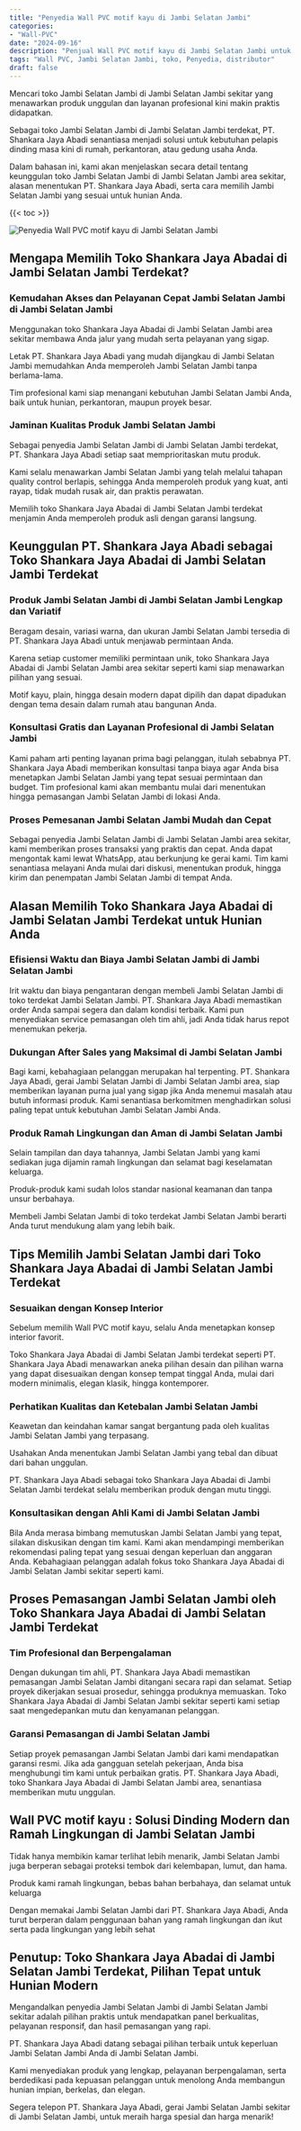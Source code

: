 ```yaml
---
title: "Penyedia Wall PVC motif kayu di Jambi Selatan Jambi"
categories: 
- "Wall-PVC"
date: "2024-09-16"
description: "Penjual Wall PVC motif kayu di Jambi Selatan Jambi untuk tempat tinggal, office, serta ritel. Panel terbaik, beragam motif, warna elegan, dengan servis instalasi oleh tenaga ahli profesional serta jaminan resmi!|Servis penyediaan Wall PVC motif kayu di Jambi Selatan Jambi untuk kebutuhan tempat tinggal, kantor, atau ritel, beserta material berkualitas dan penempatan oleh tim berpengalaman dan jaminan resmi.|Pilihan Wall PVC motif kayu di Jambi Selatan Jambi yang terpercaya untuk tempat tinggal, kantor, serta toko, dengan produk unggulan dan pemasangan dikerjakan oleh tenaga ahli profesional dan jaminan resmi.|Penjualan Wall PVC motif kayu di Jambi Selatan Jambi untuk rumah, kantor, serta ritel, beserta produk terbaik dan instalasi dikerjakan oleh teknisi ahli, lengkap beserta jaminan resmi.}"
tags: "Wall PVC, Jambi Selatan Jambi, toko, Penyedia, distributor"
draft: false
---
```


Mencari toko Jambi Selatan Jambi di Jambi Selatan Jambi sekitar yang menawarkan produk unggulan dan layanan profesional kini makin praktis didapatkan.

Sebagai toko Jambi Selatan Jambi di Jambi Selatan Jambi terdekat, PT. Shankara Jaya Abadi senantiasa menjadi solusi untuk kebutuhan pelapis dinding masa kini di rumah, perkantoran, atau gedung usaha Anda.

Dalam bahasan ini, kami akan menjelaskan secara detail tentang keunggulan toko Jambi Selatan Jambi di Jambi Selatan Jambi area sekitar, alasan menentukan PT. Shankara Jaya Abadi, serta cara memilih Jambi Selatan Jambi yang sesuai untuk hunian Anda.

{{< toc >}}

![Penyedia Wall PVC motif kayu di Jambi Selatan Jambi](/images/Wall-PVC/Penyedia-Wall-PVC-motif-kayu-di-Jambi-Selatan-Jambi.png)


## Mengapa Memilih Toko Shankara Jaya Abadai di Jambi Selatan Jambi Terdekat?

### Kemudahan Akses dan Pelayanan Cepat Jambi Selatan Jambi di Jambi Selatan Jambi

Menggunakan toko Shankara Jaya Abadai di Jambi Selatan Jambi area sekitar membawa Anda jalur yang mudah serta pelayanan yang sigap.

Letak PT. Shankara Jaya Abadi yang mudah dijangkau di Jambi Selatan Jambi memudahkan Anda memperoleh Jambi Selatan Jambi tanpa berlama-lama.

Tim profesional kami siap menangani kebutuhan Jambi Selatan Jambi Anda, baik untuk hunian, perkantoran, maupun proyek besar.

### Jaminan Kualitas Produk Jambi Selatan Jambi

Sebagai penyedia Jambi Selatan Jambi di Jambi Selatan Jambi terdekat, PT. Shankara Jaya Abadi setiap saat memprioritaskan mutu produk.

Kami selalu menawarkan Jambi Selatan Jambi yang telah melalui tahapan quality control berlapis, sehingga Anda memperoleh produk yang kuat, anti rayap, tidak mudah rusak air, dan praktis perawatan.

Memilih toko Shankara Jaya Abadai di Jambi Selatan Jambi terdekat menjamin Anda memperoleh produk asli dengan garansi langsung.

## Keunggulan PT. Shankara Jaya Abadi sebagai Toko Shankara Jaya Abadai di Jambi Selatan Jambi Terdekat

### Produk Jambi Selatan Jambi di Jambi Selatan Jambi Lengkap dan Variatif

Beragam desain, variasi warna, dan ukuran Jambi Selatan Jambi tersedia di PT. Shankara Jaya Abadi untuk menjawab permintaan Anda.

Karena setiap customer memiliki permintaan unik, toko Shankara Jaya Abadai di Jambi Selatan Jambi area sekitar seperti kami siap menawarkan pilihan yang sesuai.

Motif kayu, plain, hingga desain modern dapat dipilih dan dapat dipadukan dengan tema desain dalam rumah atau bangunan Anda.

### Konsultasi Gratis dan Layanan Profesional di Jambi Selatan Jambi

Kami paham arti penting layanan prima bagi pelanggan, itulah sebabnya PT. Shankara Jaya Abadi memberikan konsultasi tanpa biaya agar Anda bisa menetapkan Jambi Selatan Jambi yang tepat sesuai permintaan dan budget. Tim profesional kami akan membantu mulai dari menentukan hingga pemasangan Jambi Selatan Jambi di lokasi Anda.

### Proses Pemesanan Jambi Selatan Jambi Mudah dan Cepat

Sebagai penyedia Jambi Selatan Jambi di Jambi Selatan Jambi area sekitar, kami memberikan proses transaksi yang praktis dan cepat. Anda dapat mengontak kami lewat WhatsApp, atau berkunjung ke gerai kami. Tim kami senantiasa melayani Anda mulai dari diskusi, menentukan produk, hingga kirim dan penempatan Jambi Selatan Jambi di tempat Anda.

## Alasan Memilih Toko Shankara Jaya Abadai di Jambi Selatan Jambi Terdekat untuk Hunian Anda

### Efisiensi Waktu dan Biaya Jambi Selatan Jambi di Jambi Selatan Jambi

Irit waktu dan biaya pengantaran dengan membeli Jambi Selatan Jambi di toko terdekat Jambi Selatan Jambi. PT. Shankara Jaya Abadi memastikan order Anda sampai segera dan dalam kondisi terbaik. Kami pun menyediakan service pemasangan oleh tim ahli, jadi Anda tidak harus repot menemukan pekerja.

### Dukungan After Sales yang Maksimal di Jambi Selatan Jambi

Bagi kami, kebahagiaan pelanggan merupakan hal terpenting. PT. Shankara Jaya Abadi, gerai Jambi Selatan Jambi di Jambi Selatan Jambi area, siap memberikan layanan purna jual yang sigap jika Anda menemui masalah atau butuh informasi produk. Kami senantiasa berkomitmen menghadirkan solusi paling tepat untuk kebutuhan Jambi Selatan Jambi Anda.

### Produk Ramah Lingkungan dan Aman di Jambi Selatan Jambi

Selain tampilan dan daya tahannya, Jambi Selatan Jambi yang kami sediakan juga dijamin ramah lingkungan dan selamat bagi keselamatan keluarga.

Produk-produk kami sudah lolos standar nasional keamanan dan tanpa unsur berbahaya.

Membeli Jambi Selatan Jambi di toko terdekat Jambi Selatan Jambi berarti Anda turut mendukung alam yang lebih baik.

## Tips Memilih Jambi Selatan Jambi dari Toko Shankara Jaya Abadai di Jambi Selatan Jambi Terdekat

### Sesuaikan dengan Konsep Interior 

Sebelum memilih Wall PVC motif kayu, selalu Anda menetapkan konsep interior favorit.

Toko Shankara Jaya Abadai di Jambi Selatan Jambi terdekat seperti PT. Shankara Jaya Abadi menawarkan aneka pilihan desain dan pilihan warna yang dapat disesuaikan dengan konsep tempat tinggal Anda, mulai dari modern minimalis, elegan klasik, hingga kontemporer.

### Perhatikan Kualitas dan Ketebalan Jambi Selatan Jambi

Keawetan dan keindahan kamar sangat bergantung pada oleh kualitas Jambi Selatan Jambi yang terpasang.

Usahakan Anda menentukan Jambi Selatan Jambi yang tebal dan dibuat dari bahan unggulan.

PT. Shankara Jaya Abadi sebagai toko Shankara Jaya Abadai di Jambi Selatan Jambi terdekat selalu memberikan produk dengan mutu tinggi.

### Konsultasikan dengan Ahli Kami di Jambi Selatan Jambi

Bila Anda merasa bimbang memutuskan Jambi Selatan Jambi yang tepat, silakan diskusikan dengan tim kami. Kami akan mendampingi memberikan rekomendasi paling tepat yang sesuai dengan keperluan dan anggaran Anda. Kebahagiaan pelanggan adalah fokus toko Shankara Jaya Abadai di Jambi Selatan Jambi sekitar seperti kami.

## Proses Pemasangan Jambi Selatan Jambi oleh Toko Shankara Jaya Abadai di Jambi Selatan Jambi Terdekat

### Tim Profesional dan Berpengalaman

Dengan dukungan tim ahli, PT. Shankara Jaya Abadi memastikan pemasangan Jambi Selatan Jambi ditangani secara rapi dan selamat. Setiap proyek dikerjakan sesuai prosedur, sehingga produknya memuaskan. Toko Shankara Jaya Abadai di Jambi Selatan Jambi sekitar seperti kami setiap saat mengedepankan mutu dan kenyamanan pelanggan.

### Garansi Pemasangan di Jambi Selatan Jambi

Setiap proyek pemasangan Jambi Selatan Jambi dari kami mendapatkan garansi resmi. Jika ada gangguan setelah pekerjaan, Anda bisa menghubungi tim kami untuk perbaikan gratis. PT. Shankara Jaya Abadi, toko Shankara Jaya Abadai di Jambi Selatan Jambi area, senantiasa memberikan mutu unggulan.

##  Wall PVC motif kayu : Solusi Dinding Modern dan Ramah Lingkungan di Jambi Selatan Jambi

Tidak hanya membikin kamar terlihat lebih menarik, Jambi Selatan Jambi juga berperan sebagai proteksi tembok dari kelembapan, lumut, dan hama.

Produk kami ramah lingkungan, bebas bahan berbahaya, dan selamat untuk keluarga

Dengan memakai Jambi Selatan Jambi dari PT. Shankara Jaya Abadi, Anda turut berperan dalam penggunaan bahan yang ramah lingkungan dan ikut serta pada lingkungan yang lebih sehat

## Penutup: Toko Shankara Jaya Abadai di Jambi Selatan Jambi Terdekat, Pilihan Tepat untuk Hunian Modern

Mengandalkan penyedia Jambi Selatan Jambi di Jambi Selatan Jambi sekitar adalah pilihan praktis untuk mendapatkan panel berkualitas, pelayanan responsif, dan hasil pemasangan yang rapi.

PT. Shankara Jaya Abadi datang sebagai pilihan terbaik untuk keperluan Jambi Selatan Jambi Anda di Jambi Selatan Jambi.

Kami menyediakan produk yang lengkap, pelayanan berpengalaman, serta berdedikasi pada kepuasan pelanggan untuk menolong Anda membangun hunian impian, berkelas, dan elegan.

Segera telepon PT. Shankara Jaya Abadi, gerai Jambi Selatan Jambi sekitar di Jambi Selatan Jambi, untuk meraih harga spesial dan harga menarik!